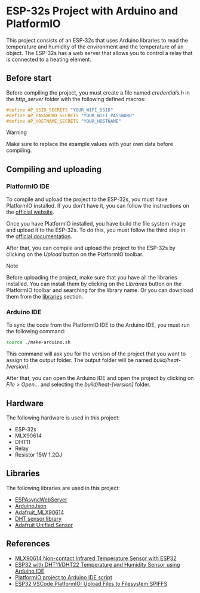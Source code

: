 # ESP-32s Project with Arduino and PlatformIO

This project consists of an ESP-32s that uses Arduino libraries to read the temperature and humidity of the environment and the temperature of an object. The ESP-32s has a web server that allows you to control a relay that is connected to a heating element.

## Before start

Before compiling the project, you must create a file named *credentials.h* in the *http_server* folder with the following defined macros:

```c++
#define AP_SSID_SECRETS "YOUR_WIFI_SSID"
#define AP_PASSWORD_SECRETS "YOUR_WIFI_PASSWORD"
#define AP_HOSTNAME_SECRETS "YOUR_HOSTNAME"
```

> [!WARNING]
> Make sure to replace the example values with your own data before compiling.

## Compiling and uploading

### PlatformIO IDE

To compile and upload the project to the ESP-32s, you must have PlatformIO installed. If you don't have it, you can follow the instructions on the [official website](https://platformio.org/install/ide?install=vscode).

Once you have PlatformIO installed, you have build the file system image and upload it to the ESP-32s. To do this, you must follow the third step in the [official documentation](https://docs.platformio.org/en/latest/platforms/espressif32.html#uploading-files-to-file-system).

After that, you can compile and upload the project to the ESP-32s by clicking on the *Upload* button on the PlatformIO toolbar.

> [!NOTE]
> Before uploading the project, make sure that you have all the libraries installed. You can install them by clicking on the *Libraries* button on the PlatformIO toolbar and searching for the library name. Or you can download them from the [libraries](#libraries) section.

### Arduino IDE

To sync the code from the PlatformIO IDE to the Arduino IDE, you must run the following command:

```bash
source ./make-arduino.sh
```

This command will ask you for the version of the project that you want to assign to the output folder. The output folder will be named *build/heat-[version]*.

After that, you can open the Arduino IDE and open the project by clicking on *File > Open...* and selecting the *build/heat-[version]* folder.

## Hardware

The following hardware is used in this project:

* ESP-32s
* MLX90614
* DHT11
* Relay
* Resistor 15W 1.2ΩJ

## Libraries

The following libraries are used in this project:

* [ESPAsyncWebServer](https://github.com/me-no-dev/ESPAsyncWebServer)
* [ArduinoJson](https://arduinojson.org/)
* [Adafruit_MLX90614](https://github.com/adafruit/Adafruit-MLX90614-Library)
* [DHT sensor library](https://github.com/adafruit/DHT-sensor-library)
* [Adafruit Unified Sensor](https://github.com/adafruit/Adafruit_DHT_Unified)

## References

* [MLX90614 Non-contact Infrared Temperature Sensor with ESP32](https://microcontrollerslab.com/mlx90614-non-contact-infrared-temperature-sensor-esp32/)
* [ESP32 with DHT11/DHT22 Temperature and Humidity Sensor using Arduino IDE](https://randomnerdtutorials.com/esp32-dht11-dht22-temperature-humidity-sensor-arduino-ide/)
* [PlatformIO project to Arduino IDE script](https://runningdeveloper.com/blog/platformio-project-to-arduino-ide)
* [ESP32 VSCode PlatformIO: Upload Files to Filesystem SPIFFS](https://randomnerdtutorials.com/esp32-vs-code-platformio-spiffs/)
